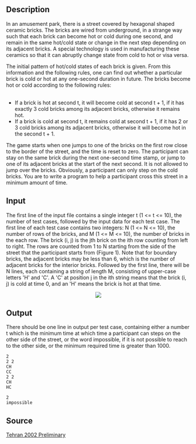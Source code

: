 <h2>Description</h2><p>In an amusement park, there is a street covered by hexagonal shaped ceramic bricks. The bricks are wired from underground, in a strange way such that each brick can become hot or cold during one second, and remain in the same hot/cold state or change in the next step depending on its adjacent bricks. A special technology is used in manufacturing these ceramics so that it can abruptly change state from cold to hot or visa versa.
</p>
The initial pattern of hot/cold states of each brick is given. From this information and the following rules, one can find out whether a particular brick is cold or hot at any one-second duration in future. The bricks become hot or cold according to the following rules:
<ul>
<br><li>If a brick is hot at second t, it will become cold at second t + 1, if it has exactly 3 cold bricks among its adjacent bricks, otherwise it remains hot.
<br></li><li>If a brick is cold at second t, it remains cold at second t + 1, if it has 2 or 3 cold bricks among its adjacent bricks, otherwise it will become hot in the second t + 1.
<br></li></ul><p>
</p>The game starts when one jumps to one of the bricks on the first row close to the border of the street, and the time is reset to zero. The participant can stay on the same brick during the next one-second time stamp, or jump to one of its adjacent bricks at the start of the next second. It is not allowed to jump over the bricks. Obviously, a participant can only step on the cold bricks. You are to write a program to help a participant cross this street in a minimum amount of time.
<h2>Input</h2><p>The first line of the input file contains a single integer t (1 &lt;= t &lt;= 10), the number of test cases, followed by the input data for each test case. The first line of each test case contains two integers: N (1 &lt;= N &lt;= 10), the number of rows of the bricks, and M (1 &lt;= M &lt;= 10), the number of bricks in the each row. The brick (i, j) is the jth brick on the ith row counting from left to right. The rows are counted from 1 to N starting from the side of the street that the participant starts from (Figure 1). Note that for boundary bricks, the adjacent bricks may be less than 6, which is the number of adjacent bricks for the interior bricks. Followed by the first line, there will be N lines, each containing a string of length M, consisting of upper-case letters 'H' and 'C'. A 'C' at position j in the ith string means that the brick (i, j) is cold at time 0, and an 'H' means the brick is hot at that time.
</p><center><img src="images/1233_1.jpg"></center><p>
</p><h2>Output</h2><p>There should be one line in output per test case, containing either a number t which is the minimum time at which time a participant can steps on the other side of the street, or the word impossible, if it is not possible to reach to the other side, or the minimum required time is greater than 1000.
</p><pre><code class="language-input1">2
2 2
CH
CC
2 2
CH
HC</code></pre><pre><code class="language-output1">2
impossible</code></pre><h2>Source</h2><a href="searchproblem?field=source&amp;key=Tehran+2002+Preliminary">Tehran 2002 Preliminary</a>